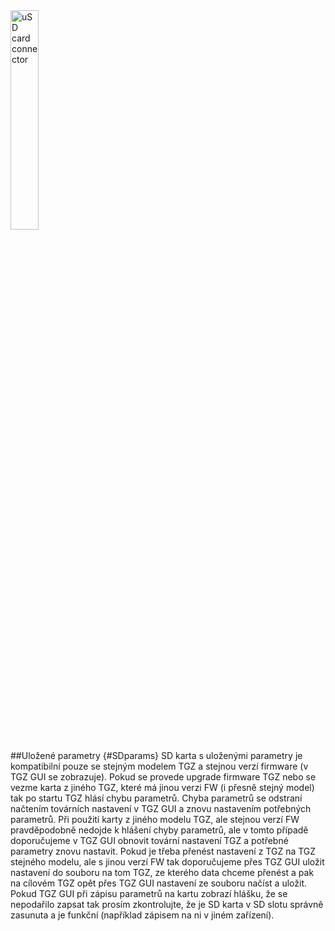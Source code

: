 <img src="../../../../../../source/img/uSD.png" alt="uSD card connector" style="width:30%;">

##Uložené parametry {#SDparams}
SD karta s uloženými parametry je kompatibilní pouze se stejným modelem TGZ a stejnou verzí firmware (v TGZ GUI se zobrazuje).
Pokud se provede upgrade firmware TGZ nebo se vezme karta z jiného TGZ, které má jinou verzi FW (i přesně stejný model) tak po startu TGZ hlásí chybu parametrů.
Chyba parametrů se odstraní načtením továrních nastavení v TGZ GUI a znovu nastavením potřebných parametrů.
Při použití karty z jiného modelu TGZ, ale stejnou verzí FW pravděpodobně nedojde k hlášení chyby parametrů, ale v tomto případě doporučujeme v TGZ GUI obnovit tovární nastavení TGZ a potřebné parametry znovu nastavit. 
Pokud je třeba přenést nastavení z TGZ na TGZ stejného modelu, ale s jinou verzí FW tak doporučujeme přes TGZ GUI uložit nastavení do souboru na tom TGZ, ze kterého data chceme přenést a pak na cílovém TGZ opět přes TGZ GUI nastavení ze souboru načíst a uložit.
Pokud TGZ GUI při zápisu parametrů na kartu zobrazí hlášku, že se nepodařilo zapsat tak prosím zkontrolujte, že je SD karta v SD slotu správně zasunuta a je funkční (například zápisem na ni v jiném zařízení).